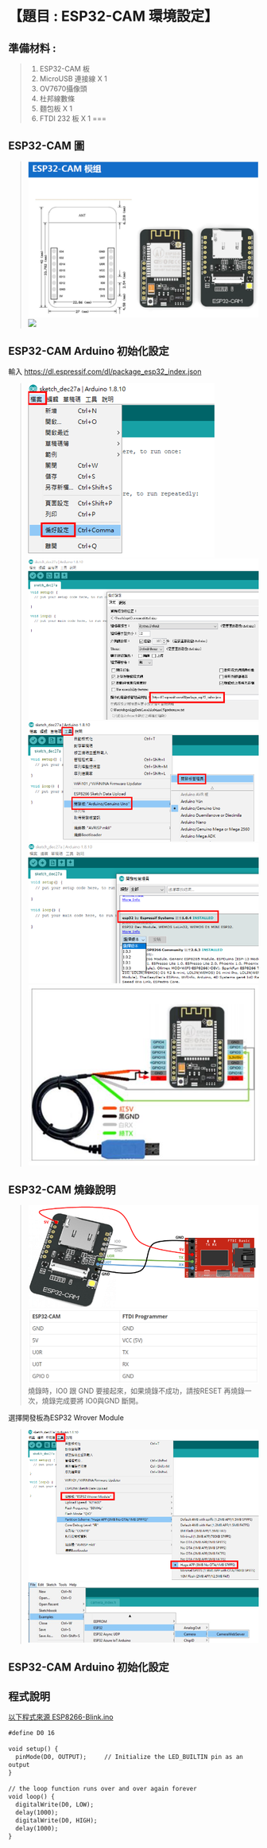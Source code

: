 <h1>【題目 : ESP32-CAM 環境設定】</h1>

## 準備材料 : 
>1. ESP32-CAM 板
>2. MicroUSB 連接線 X 1
>3. OV7670攝像頭
>4. 杜邦線數條
>5. 麵包板 X 1
>6. FTDI 232 板 X 1
===

## ESP32-CAM 圖 

>![](https://github.com/derricktsai0904/Arduino/blob/master/06.ESP32%E6%8E%A7%E5%88%B6/02.ESP32-CAM%E7%92%B0%E5%A2%83%E8%A8%AD%E5%AE%9A/ESP32-CAM.png?raw=true)
>![](https://github.com/derricktsai0904/Arduino/blob/master/06.ESP32%E6%8E%A7%E5%88%B6/02.ESP32-CAM%E7%92%B0%E5%A2%83%E8%A8%AD%E5%AE%9A/ESP32-CAM_pin.PNGraw=true)

## ESP32-CAM Arduino 初始化設定
輸入
https://dl.espressif.com/dl/package_esp32_index.json

>![](https://github.com/derricktsai0904/Arduino/blob/master/06.ESP32%E6%8E%A7%E5%88%B6/02.ESP32-CAM%E7%92%B0%E5%A2%83%E8%A8%AD%E5%AE%9A/ESP32-CAM-Setting1.png?raw=true)
>![](https://github.com/derricktsai0904/Arduino/blob/master/06.ESP32%E6%8E%A7%E5%88%B6/02.ESP32-CAM%E7%92%B0%E5%A2%83%E8%A8%AD%E5%AE%9A/ESP32-CAM-Setting2.png?raw=true)
>![](https://github.com/derricktsai0904/Arduino/blob/master/06.ESP32%E6%8E%A7%E5%88%B6/02.ESP32-CAM%E7%92%B0%E5%A2%83%E8%A8%AD%E5%AE%9A/ESP32-CAM-Setting3.png?raw=true)
>![](https://github.com/derricktsai0904/Arduino/blob/master/06.ESP32%E6%8E%A7%E5%88%B6/02.ESP32-CAM%E7%92%B0%E5%A2%83%E8%A8%AD%E5%AE%9A/ESP32-CAM-Setting4.png?raw=true)
>![](https://github.com/derricktsai0904/Arduino/blob/master/06.ESP32%E6%8E%A7%E5%88%B6/02.ESP32-CAM%E7%92%B0%E5%A2%83%E8%A8%AD%E5%AE%9A/TTL.JPG?raw=true)

## ESP32-CAM 燒錄說明

>![](https://github.com/derricktsai0904/Arduino/blob/master/06.ESP32%E6%8E%A7%E5%88%B6/02.ESP32-CAM%E7%92%B0%E5%A2%83%E8%A8%AD%E5%AE%9A/ESP32-CAM-FTDI-programmer-5V-supply.png?raw=true)
>![](https://github.com/derricktsai0904/Arduino/blob/master/06.ESP32%E6%8E%A7%E5%88%B6/02.ESP32-CAM%E7%92%B0%E5%A2%83%E8%A8%AD%E5%AE%9A/ESP32-CAM-Burn.PNG?raw=true)
燒錄時，IO0 跟 GND 要接起來，如果燒錄不成功，請按RESET 再燒錄一次，燒錄完成要將 IO0與GND 斷開。

選擇開發板為ESP32 Wrover Module
>![](https://github.com/derricktsai0904/Arduino/blob/master/06.ESP32%E6%8E%A7%E5%88%B6/02.ESP32-CAM%E7%92%B0%E5%A2%83%E8%A8%AD%E5%AE%9A/ESP32-CAM-Setting5.png?raw=true)
>![](https://github.com/derricktsai0904/Arduino/blob/master/06.ESP32%E6%8E%A7%E5%88%B6/02.ESP32-CAM%E7%92%B0%E5%A2%83%E8%A8%AD%E5%AE%9A/ESP32-CAM-Sample.png?raw=true)

## ESP32-CAM Arduino 初始化設定

## 程式說明

[以下程式來源 ESP8266-Blink.ino ]:https://github.com/derricktsai0904/Arduino/blob/master/04%20NodeMCU/Blink/ESP8266-Blink.ino "ESP8266-Blink.ino"
[以下程式來源 ESP8266-Blink.ino ]
``` arduino
#define D0 16 

void setup() {
  pinMode(D0, OUTPUT);     // Initialize the LED_BUILTIN pin as an output
}

// the loop function runs over and over again forever
void loop() {
  digitalWrite(D0, LOW);
  delay(1000);
  digitalWrite(D0, HIGH);
  delay(1000);
}

```
